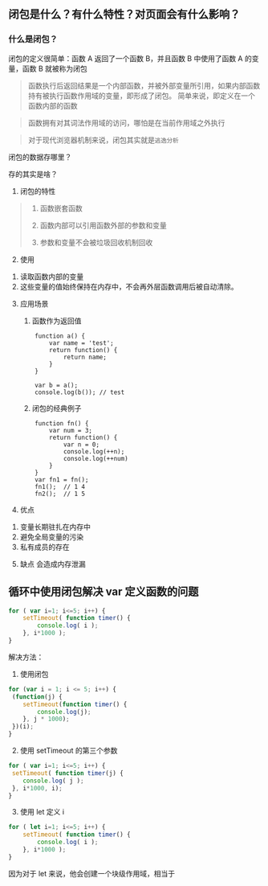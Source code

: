 ## 闭包是什么？有什么特性？对页面会有什么影响？

### 什么是闭包？
闭包的定义很简单：函数 A 返回了⼀个函数 B，并且函数 B 中使⽤了函数 A 的变量，函数 B
就被称为闭包

> 函数执行后返回结果是一个内部函数，并被外部变量所引用，如果内部函数持有被执行函数作用域的变量，即形成了闭包。 
简单来说，即定义在一个函数内部的函数

> 函数拥有对其词法作用域的访问，哪怕是在当前作用域之外执行

> 对于现代浏览器机制来说，闭包其实就是`逃逸分析`

闭包的数据存哪里？

存的其实是啥？

1. 闭包的特性
> 1) 函数嵌套函数   
>   
> 2) 函数内部可以引用函数外部的参数和变量  
>    
> 3) 参数和变量不会被垃圾回收机制回收

2. 使用
  1) 读取函数内部的变量
  2) 这些变量的值始终保持在内存中，不会再外层函数调用后被自动清除。

3. 应用场景   
   1) 函数作为返回值
    ```
        function a() {
            var name = 'test';
            return function() {
                return name;
            }
        }
   
        var b = a();
        console.log(b()); // test
    ```
   
   2) 闭包的经典例子   
    ```
        function fn() {
            var num = 3;
            return function() {
                var n = 0;
                console.log(++n);
                console.log(++num)
            }
        }
        var fn1 = fn();
        fn1();  // 1 4
        fn2();  // 1 5
    ```

4. 优点
  1) 变量长期驻扎在内存中
  2) 避免全局变量的污染
  3) 私有成员的存在

5. 缺点
    会造成内存泄漏

## 循环中使⽤闭包解决 var 定义函数的问题
```js
for ( var i=1; i<=5; i++) {
	setTimeout( function timer() {
		console.log( i );
	}, i*1000 );
}
```

解决方法：
1. 使⽤闭包
```js
for (var i = 1; i <= 5; i++) {
 (function(j) {
	setTimeout(function timer() {
		console.log(j);
	}, j * 1000);
 })(i);
}
```

2. 使⽤ setTimeout 的第三个参数
```js
for ( var i=1; i<=5; i++) {
 setTimeout( function timer(j) {
 	console.log( j );
 }, i*1000, i);
}
```

3. 使用 let 定义 i
```js
for ( let i=1; i<=5; i++) {
	setTimeout( function timer() {
		console.log( i );
	}, i*1000 );
}
```
因为对于 let 来说，他会创建⼀个块级作⽤域，相当于